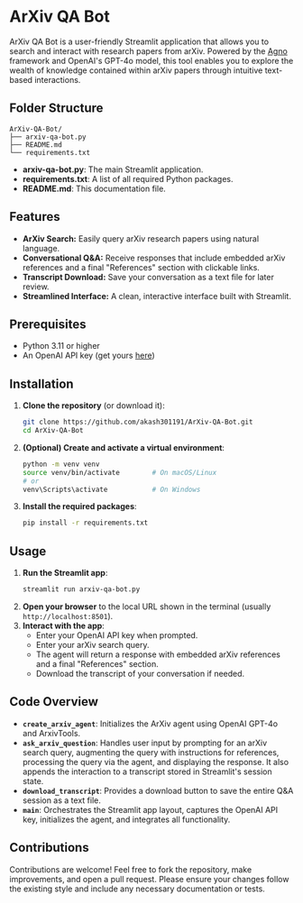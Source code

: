 # ArXiv QA Bot

ArXiv QA Bot is a user-friendly Streamlit application that allows you to search and interact with research papers from arXiv. Powered by the [Agno](https://github.com/agno-agi/agno) framework and OpenAI's GPT-4o model, this tool enables you to explore the wealth of knowledge contained within arXiv papers through intuitive text-based interactions.

## Folder Structure

```
ArXiv-QA-Bot/
├── arxiv-qa-bot.py
├── README.md
└── requirements.txt
```

- **arxiv-qa-bot.py**: The main Streamlit application.
- **requirements.txt**: A list of all required Python packages.
- **README.md**: This documentation file.

## Features

- **ArXiv Search:** Easily query arXiv research papers using natural language.
- **Conversational Q&A:** Receive responses that include embedded arXiv references and a final "References" section with clickable links.
- **Transcript Download:** Save your conversation as a text file for later review.
- **Streamlined Interface:** A clean, interactive interface built with Streamlit.

## Prerequisites

- Python 3.11 or higher
- An OpenAI API key (get yours [here](https://platform.openai.com/account/api-keys))

## Installation

1. **Clone the repository** (or download it):
   ```bash
   git clone https://github.com/akash301191/ArXiv-QA-Bot.git
   cd ArXiv-QA-Bot
   ```

2. **(Optional) Create and activate a virtual environment**:
   ```bash
   python -m venv venv
   source venv/bin/activate        # On macOS/Linux
   # or
   venv\Scripts\activate           # On Windows
   ```

3. **Install the required packages**:
   ```bash
   pip install -r requirements.txt
   ```

## Usage

1. **Run the Streamlit app**:
   ```bash
   streamlit run arxiv-qa-bot.py
   ```
2. **Open your browser** to the local URL shown in the terminal (usually `http://localhost:8501`).
3. **Interact with the app**:
   - Enter your OpenAI API key when prompted.
   - Enter your arXiv search query.
   - The agent will return a response with embedded arXiv references and a final "References" section.
   - Download the transcript of your conversation if needed.

## Code Overview

- **`create_arxiv_agent`**: Initializes the ArXiv agent using OpenAI GPT-4o and ArxivTools.
- **`ask_arxiv_question`**: Handles user input by prompting for an arXiv search query, augmenting the query with instructions for references, processing the query via the agent, and displaying the response. It also appends the interaction to a transcript stored in Streamlit's session state.
- **`download_transcript`**: Provides a download button to save the entire Q&A session as a text file.
- **`main`**: Orchestrates the Streamlit app layout, captures the OpenAI API key, initializes the agent, and integrates all functionality.

## Contributions

Contributions are welcome! Feel free to fork the repository, make improvements, and open a pull request. Please ensure your changes follow the existing style and include any necessary documentation or tests.
